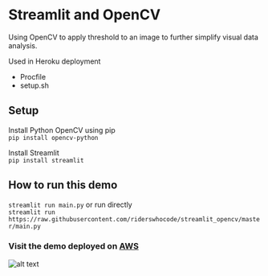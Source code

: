 # Streamlit and OpenCV

Using OpenCV to apply threshold to an image to further simplify visual data analysis.

Used in Heroku deployment
  * Procfile
  * setup.sh
  
## Setup
Install Python OpenCV using pip <br/>
`pip install opencv-python`

Install Streamlit <br/>
`pip install streamlit`

## How to run this demo <br/>
`streamlit run main.py`
or run directly <br/>
`streamlit run https://raw.githubusercontent.com/riderswhocode/streamlit_opencv/master/main.py`

### Visit the demo deployed on [AWS](http://3.20.232.214:8501/)
![alt text][logo]

[logo]: https://github.com/riderswhocode/streamlit_opencv/blob/master/threshold.PNG "Sample"
